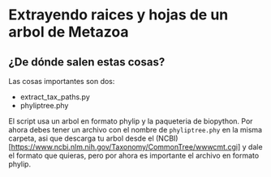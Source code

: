 # Extrayendo raices y hojas de un arbol de Metazoa

## ¿De dónde salen estas cosas?


Las cosas importantes son dos:


- extract_tax_paths.py
- phyliptree.phy


El script usa un arbol en formato phylip y la paqueteria de biopython. Por ahora debes tener un archivo con el nombre de `phyliptree.phy` en la misma carpeta, asi que descarga tu arbol desde el (NCBI)[https://www.ncbi.nlm.nih.gov/Taxonomy/CommonTree/wwwcmt.cgi] y dale el formato que quieras, pero por ahora es importante el archivo en formato phylip.


